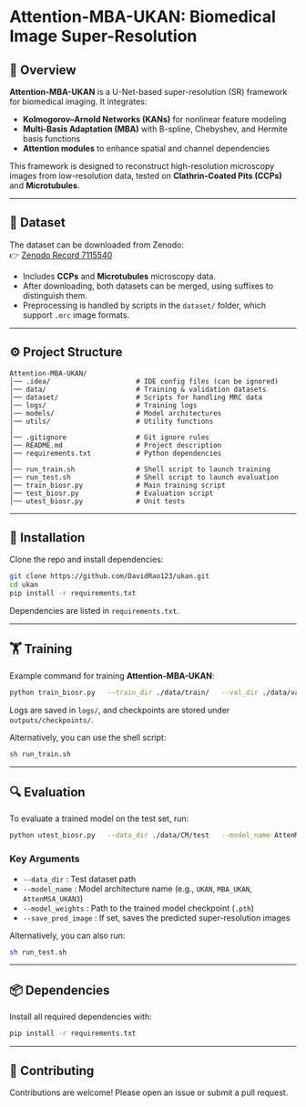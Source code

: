 # Attention-MBA-UKAN: Biomedical Image Super-Resolution

## 📌 Overview
**Attention-MBA-UKAN** is a U-Net-based super-resolution (SR) framework for biomedical imaging. It integrates:  

- **Kolmogorov–Arnold Networks (KANs)** for nonlinear feature modeling  
- **Multi-Basis Adaptation (MBA)** with B-spline, Chebyshev, and Hermite basis functions  
- **Attention modules** to enhance spatial and channel dependencies  

This framework is designed to reconstruct high-resolution microscopy images from low-resolution data, tested on **Clathrin-Coated Pits (CCPs)** and **Microtubules**.  

---

## 📂 Dataset
The dataset can be downloaded from Zenodo:  
👉 [Zenodo Record 7115540](https://zenodo.org/records/7115540)  

- Includes **CCPs** and **Microtubules** microscopy data.  
- After downloading, both datasets can be merged, using suffixes to distinguish them.  
- Preprocessing is handled by scripts in the `dataset/` folder, which support `.mrc` image formats.  

---

## ⚙️ Project Structure
```
Attention-MBA-UKAN/
│── .idea/                     # IDE config files (can be ignored)
│── data/                      # Training & validation datasets
│── dataset/                   # Scripts for handling MRC data
│── logs/                      # Training logs
│── models/                    # Model architectures
│── utils/                     # Utility functions
│
│── .gitignore                 # Git ignore rules
│── README.md                  # Project description
│── requirements.txt           # Python dependencies
│
│── run_train.sh               # Shell script to launch training
│── run_test.sh                # Shell script to launch evaluation
│── train_biosr.py             # Main training script
│── test_biosr.py              # Evaluation script
│── utest_biosr.py             # Unit tests
```

---

## 🚀 Installation
Clone the repo and install dependencies:
```bash
git clone https://github.com/DavidRao123/ukan.git
cd ukan
pip install -r requirements.txt
```

Dependencies are listed in `requirements.txt`.

---

## 🏋️ Training
Example command for training **Attention-MBA-UKAN**:
```bash
python train_biosr.py   --train_dir ./data/train/   --val_dir ./data/val/   --Num_epoch 100   --batch_size 32   --model_name AttenMSA_UKAN   --exp_name exp_attenmsaukan
```

Logs are saved in `logs/`, and checkpoints are stored under `outputs/checkpoints/`.

Alternatively, you can use the shell script:
```bash
sh run_train.sh
```

---

## 🔍 Evaluation
To evaluate a trained model on the test set, run:  
```bash
python utest_biosr.py   --data_dir ./data/CM/test   --model_name AttenMSA_UKAN   --save_pred_image   --model_weights ./logs/train_log
```

### Key Arguments
- `--data_dir` : Test dataset path  
- `--model_name` : Model architecture name (e.g., `UKAN`, `MBA_UKAN`, `AttenMSA_UKAN3`)  
- `--model_weights` : Path to the trained model checkpoint (`.pth`)  
- `--save_pred_image` : If set, saves the predicted super-resolution images  

Alternatively, you can also run:
```bash
sh run_test.sh
```

---

## 📦 Dependencies
Install all required dependencies with:
```bash
pip install -r requirements.txt
```

---

## 🤝 Contributing
Contributions are welcome! Please open an issue or submit a pull request.  
